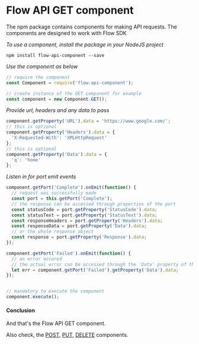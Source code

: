 # Flow API GET component
The npm package contains components for making API requests. The components are designed to work with Flow SDK

*To use a component, install the package in your NodeJS project*

```
npm install flow-api-component --save
```

*Use the component as below*

```javascript
// require the component
const Component = require('flow-api-component');

// create instance of the GET component for example
const component = new Component.GET();
```

*Provide url, headers and any data to pass*

```javascript
component.getProperty('URL').data = 'https://www.google.com/';
// this is optional
component.getProperty('Headers').data = {
  'X-Requested-With': 'XMLHttpRequest'
};
// this is optional
component.getProperty('Data').data = {
  'q': 'home'
};
```

*Listen in for port emit events*
```javascript
component.getPort('Complete').onEmit(function() {
  // request was successfully made
  const port = this.getPort('Complete');
  // the response can be accessed through properties of the port
  const statusCode = port.getProperty('StatusCode').data;
  const statusText = port.getProperty('StatusText').data;
  const responseHeaders = port.getProperty('Headers').data;
  const responseData = port.getProperty('Data').data;
  // or the whole response object
  const response = port.getProperty('Response').data;
});

component.getPort('Failed').onEmit(function() {
  // an error occured
  // the actual error can be accessed through the 'Data' property of the port
  let err = component.getPort('Failed').getProperty('Data').data;
});


// mandatory to execute the component
component.execute();
```

#### Conclusion

And that's the Flow API GET component.

Also check, the [POST](./post.md), [PUT](./put.md), [DELETE](./delete.md)  components.